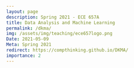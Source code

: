 ```yaml
---
layout: page
description: Spring 2021 - ECE 657A
title: Data Analysis and Machine Learning
permalink: /dkma/
img: /assets/img/teaching/ece657logo.png
Date: 2021-05-09
Meta: Spring 2021
redirect: https://compthinking.github.io/DKMA/
importance: 2
---
```


